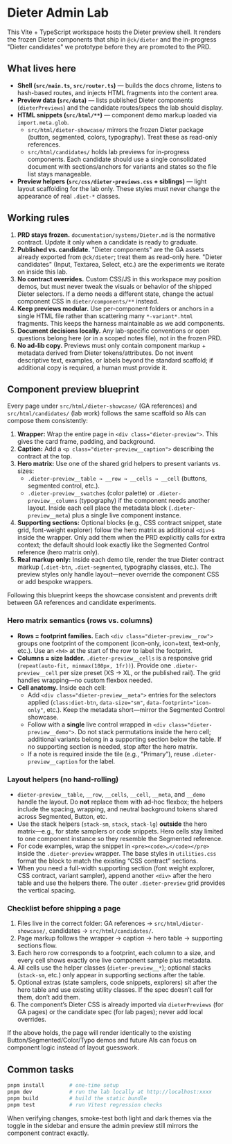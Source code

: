 # Dieter Admin Lab

This Vite + TypeScript workspace hosts the Dieter preview shell. It renders the frozen Dieter components that ship in `@ck/dieter` and the in-progress "Dieter candidates" we prototype before they are promoted to the PRD.

## What lives here

- **Shell (`src/main.ts`, `src/router.ts`)** — builds the docs chrome, listens to hash-based routes, and injects HTML fragments into the content area.
- **Preview data (`src/data`)** — lists published Dieter components (`dieterPreviews`) and the candidate routes/specs the lab should display.
- **HTML snippets (`src/html/**`)** — component demo markup loaded via `import.meta.glob`.
  - `src/html/dieter-showcase/` mirrors the frozen Dieter package (button, segmented, colors, typography). Treat these as read-only references.
  - `src/html/candidates/` holds lab previews for in-progress components. Each candidate should use a single consolidated document with sections/anchors for variants and states so the file list stays manageable.
- **Preview helpers (`src/css/dieter-previews.css` + siblings)** — light layout scaffolding for the lab only. These styles must never change the appearance of real `.diet-*` classes.

## Working rules

1. **PRD stays frozen.** `documentation/systems/Dieter.md` is the normative contract. Update it only when a candidate is ready to graduate.
2. **Published vs. candidate.** "Dieter components" are the GA assets already exported from `@ck/dieter`; treat them as read-only here. "Dieter candidates" (Input, Textarea, Select, etc.) are the experiments we iterate on inside this lab.
3. **No contract overrides.** Custom CSS/JS in this workspace may position demos, but must never tweak the visuals or behavior of the shipped Dieter selectors. If a demo needs a different state, change the actual component CSS in `dieter/components/**` instead.
4. **Keep previews modular.** Use per-component folders or anchors in a single HTML file rather than scattering many `*-variant*.html` fragments. This keeps the harness maintainable as we add components.
5. **Document decisions locally.** Any lab-specific conventions or open questions belong here (or in a scoped notes file), not in the frozen PRD.
6. **No ad-lib copy.** Previews must only contain component markup + metadata derived from Dieter tokens/attributes. Do not invent descriptive text, examples, or labels beyond the standard scaffold; if additional copy is required, a human must provide it.

## Component preview blueprint

Every page under `src/html/dieter-showcase/` (GA references) and `src/html/candidates/` (lab work) follows the same scaffold so AIs can compose them consistently:

1. **Wrapper:** Wrap the entire page in `<div class="dieter-preview">`. This gives the card frame, padding, and background.
2. **Caption:** Add a `<p class="dieter-preview__caption">` describing the contract at the top.
3. **Hero matrix:** Use one of the shared grid helpers to present variants vs. sizes:
   - `.dieter-preview__table → __row → __cells → __cell` (buttons, segmented control, etc.).
   - `.dieter-preview__swatches` (color palette) or `.dieter-preview__columns` (typography) if the component needs another layout. Inside each cell place the metadata block (`.dieter-preview__meta`) plus a single live component instance.
4. **Supporting sections:** Optional blocks (e.g., CSS contract snippet, state grid, font-weight explorer) follow the hero matrix as additional `<div>`s inside the wrapper. Only add them when the PRD explicitly calls for extra context; the default should look exactly like the Segmented Control reference (hero matrix only).
5. **Real markup only:** Inside each demo tile, render the true Dieter contract markup (`.diet-btn`, `.diet-segmented`, typography classes, etc.). The preview styles only handle layout—never override the component CSS or add bespoke wrappers.

Following this blueprint keeps the showcase consistent and prevents drift between GA references and candidate experiments.

### Hero matrix semantics (rows vs. columns)

- **Rows = footprint families.** Each `<div class="dieter-preview__row">` groups one footprint of the component (icon-only, icon+text, text-only, etc.). Use an `<h4>` at the start of the row to label the footprint.
- **Columns = size ladder.** `.dieter-preview__cells` is a responsive grid (`repeat(auto-fit, minmax(180px, 1fr))`). Provide one `.dieter-preview__cell` per size preset (XS → XL, or the published rail). The grid handles wrapping—no custom flexbox needed.
- **Cell anatomy.** Inside each cell:
  - Add `<div class="dieter-preview__meta">` entries for the selectors applied (`class:diet-btn`, `data-size="sm"`, `data-footprint="icon-only"`, etc.). Keep the metadata short—mirror the Segmented Control showcase.
  - Follow with a **single** live control wrapped in `<div class="dieter-preview__demo">`. Do not stack permutations inside the hero cell; additional variants belong in a supporting section below the table. If no supporting section is needed, stop after the hero matrix.
  - If a note is required inside the tile (e.g., “Primary”), reuse `.dieter-preview__caption` for the label.

### Layout helpers (no hand-rolling)

- `dieter-preview__table`, `__row`, `__cells`, `__cell`, `__meta`, and `__demo` handle the layout. Do **not** replace them with ad-hoc flexbox; the helpers include the spacing, wrapping, and neutral background tokens shared across Segmented, Button, etc.
- Use the stack helpers (`stack-sm`, `stack`, `stack-lg`) **outside** the hero matrix—e.g., for state samplers or code snippets. Hero cells stay limited to one component instance so they resemble the Segmented reference.
- For code examples, wrap the snippet in `<pre><code>…</code></pre>` inside the `.dieter-preview` wrapper. The base styles in `utilities.css` format the block to match the existing “CSS contract” sections.
- When you need a full-width supporting section (font weight explorer, CSS contract, variant sampler), append another `<div>` after the hero table and use the helpers there. The outer `.dieter-preview` grid provides the vertical spacing.

### Checklist before shipping a page

1. Files live in the correct folder: GA references → `src/html/dieter-showcase/`, candidates → `src/html/candidates/`.
2. Page markup follows the wrapper → caption → hero table → supporting sections flow.
3. Each hero row corresponds to a footprint, each column to a size, and every cell shows exactly one live component sample plus metadata.
4. All cells use the helper classes (`dieter-preview__*`); optional stacks (`stack-sm`, etc.) only appear in supporting sections after the table.
5. Optional extras (state samplers, code snippets, explorers) sit after the hero table and use existing utility classes. If the spec doesn’t call for them, don’t add them.
6. The component’s Dieter CSS is already imported via `dieterPreviews` (for GA pages) or the candidate spec (for lab pages); never add local overrides.

If the above holds, the page will render identically to the existing Button/Segmented/Color/Typo demos and future AIs can focus on component logic instead of layout guesswork.

## Common tasks

```bash
pnpm install        # one-time setup
pnpm dev            # run the lab locally at http://localhost:xxxx
pnpm build          # build the static bundle
pnpm test           # run Vitest regression checks
```

When verifying changes, smoke-test both light and dark themes via the toggle in the sidebar and ensure the admin preview still mirrors the component contract exactly.

